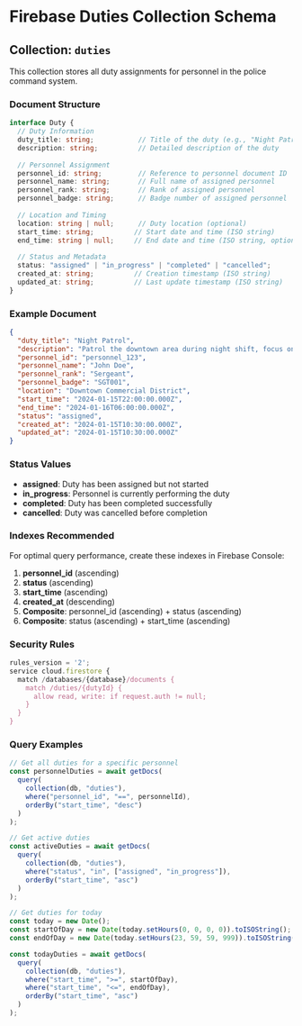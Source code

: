 # Firebase Duties Collection Schema

## Collection: `duties`

This collection stores all duty assignments for personnel in the police command system.

### Document Structure

```typescript
interface Duty {
  // Duty Information
  duty_title: string;           // Title of the duty (e.g., "Night Patrol", "Traffic Control")
  description: string;          // Detailed description of the duty
  
  // Personnel Assignment
  personnel_id: string;         // Reference to personnel document ID
  personnel_name: string;       // Full name of assigned personnel
  personnel_rank: string;       // Rank of assigned personnel
  personnel_badge: string;      // Badge number of assigned personnel
  
  // Location and Timing
  location: string | null;      // Duty location (optional)
  start_time: string;          // Start date and time (ISO string)
  end_time: string | null;     // End date and time (ISO string, optional)
  
  // Status and Metadata
  status: "assigned" | "in_progress" | "completed" | "cancelled";
  created_at: string;          // Creation timestamp (ISO string)
  updated_at: string;          // Last update timestamp (ISO string)
}
```

### Example Document

```json
{
  "duty_title": "Night Patrol",
  "description": "Patrol the downtown area during night shift, focus on commercial district",
  "personnel_id": "personnel_123",
  "personnel_name": "John Doe",
  "personnel_rank": "Sergeant",
  "personnel_badge": "SGT001",
  "location": "Downtown Commercial District",
  "start_time": "2024-01-15T22:00:00.000Z",
  "end_time": "2024-01-16T06:00:00.000Z",
  "status": "assigned",
  "created_at": "2024-01-15T10:30:00.000Z",
  "updated_at": "2024-01-15T10:30:00.000Z"
}
```

### Status Values

- **assigned**: Duty has been assigned but not started
- **in_progress**: Personnel is currently performing the duty
- **completed**: Duty has been completed successfully
- **cancelled**: Duty was cancelled before completion

### Indexes Recommended

For optimal query performance, create these indexes in Firebase Console:

1. **personnel_id** (ascending)
2. **status** (ascending)
3. **start_time** (ascending)
4. **created_at** (descending)
5. **Composite**: personnel_id (ascending) + status (ascending)
6. **Composite**: status (ascending) + start_time (ascending)

### Security Rules

```javascript
rules_version = '2';
service cloud.firestore {
  match /databases/{database}/documents {
    match /duties/{dutyId} {
      allow read, write: if request.auth != null;
    }
  }
}
```

### Query Examples

```typescript
// Get all duties for a specific personnel
const personnelDuties = await getDocs(
  query(
    collection(db, "duties"),
    where("personnel_id", "==", personnelId),
    orderBy("start_time", "desc")
  )
);

// Get active duties
const activeDuties = await getDocs(
  query(
    collection(db, "duties"),
    where("status", "in", ["assigned", "in_progress"]),
    orderBy("start_time", "asc")
  )
);

// Get duties for today
const today = new Date();
const startOfDay = new Date(today.setHours(0, 0, 0, 0)).toISOString();
const endOfDay = new Date(today.setHours(23, 59, 59, 999)).toISOString();

const todayDuties = await getDocs(
  query(
    collection(db, "duties"),
    where("start_time", ">=", startOfDay),
    where("start_time", "<=", endOfDay),
    orderBy("start_time", "asc")
  )
);
```
